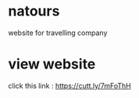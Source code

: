 # natours
website for travelling company

# view website

click this link : https://cutt.ly/7mFoThH
